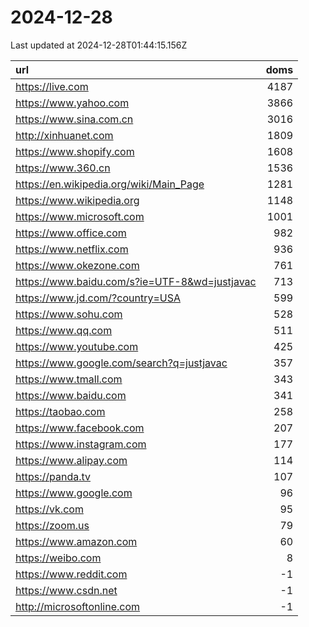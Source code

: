 # 2024-12-28

<!-- BEGIN -->
Last updated at 2024-12-28T01:44:15.156Z

url | doms
:- | -:
https://live.com | 4187
https://www.yahoo.com | 3866
https://www.sina.com.cn | 3016
http://xinhuanet.com | 1809
https://www.shopify.com | 1608
https://www.360.cn | 1536
https://en.wikipedia.org/wiki/Main_Page | 1281
https://www.wikipedia.org | 1148
https://www.microsoft.com | 1001
https://www.office.com | 982
https://www.netflix.com | 936
https://www.okezone.com | 761
https://www.baidu.com/s?ie=UTF-8&wd=justjavac | 713
https://www.jd.com/?country=USA | 599
https://www.sohu.com | 528
https://www.qq.com | 511
https://www.youtube.com | 425
https://www.google.com/search?q=justjavac | 357
https://www.tmall.com | 343
https://www.baidu.com | 341
https://taobao.com | 258
https://www.facebook.com | 207
https://www.instagram.com | 177
https://www.alipay.com | 114
https://panda.tv | 107
https://www.google.com | 96
https://vk.com | 95
https://zoom.us | 79
https://www.amazon.com | 60
https://weibo.com | 8
https://www.reddit.com | -1
https://www.csdn.net | -1
http://microsoftonline.com | -1
<!-- END -->
